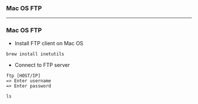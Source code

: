 ### Mac OS FTP

-------------------------------------------------------

### Mac OS FTP

* Install FTP client on Mac OS

```
brew install inetutils
```

* Connect to FTP server

```
ftp [HOST/IP]
=> Enter username
=> Enter password

ls

```
